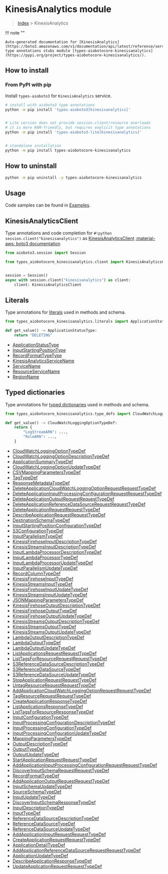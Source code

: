 # KinesisAnalytics module

> [Index](../README.md) > KinesisAnalytics


!!! note ""

    Auto-generated documentation for [KinesisAnalytics](https://boto3.amazonaws.com/v1/documentation/api/latest/reference/services/kinesisanalytics.html#KinesisAnalytics)
    type annotations stubs module [types-aiobotocore-kinesisanalytics](https://pypi.org/project/types-aiobotocore-kinesisanalytics/).

## How to install



### From PyPI with pip

Install `types-aioboto3` for `KinesisAnalytics` service.

```bash
# install with aioboto3 type annotations
python -m pip install 'types-aioboto3[kinesisanalytics]'


# Lite version does not provide session.client/resource overloads
# it is more RAM-friendly, but requires explicit type annotations
python -m pip install 'types-aioboto3-lite[kinesisanalytics]'


# standalone installation
python -m pip install types-aiobotocore-kinesisanalytics
```



## How to uninstall

```bash
python -m pip uninstall -y types-aiobotocore-kinesisanalytics
```

## Usage

Code samples can be found in [Examples](./usage.md).

## KinesisAnalyticsClient

Type annotations and code completion for  `#!python session.client("kinesisanalytics")` as [KinesisAnalyticsClient](./client.md)
[:material-aws: boto3 documentation](https://boto3.amazonaws.com/v1/documentation/api/latest/reference/services/kinesisanalytics.html#KinesisAnalytics.Client)

```python title="Usage example"
from aioboto3.session import Session

from types_aiobotocore_kinesisanalytics.client import KinesisAnalyticsClient


session = Session()
async with session.client("kinesisanalytics") as client:
    client: KinesisAnalyticsClient
```








## Literals

Type annotations for [literals](./literals.md) used in methods and schema.

```python title="Usage example"
from types_aiobotocore_kinesisanalytics.literals import ApplicationStatusType

def get_value() -> ApplicationStatusType:
    return "DELETING"
```

- [ApplicationStatusType](./literals.md#applicationstatustype)
- [InputStartingPositionType](./literals.md#inputstartingpositiontype)
- [RecordFormatTypeType](./literals.md#recordformattypetype)
- [KinesisAnalyticsServiceName](./literals.md#kinesisanalyticsservicename)
- [ServiceName](./literals.md#servicename)
- [ResourceServiceName](./literals.md#resourceservicename)
- [RegionName](./literals.md#regionname)




## Typed dictionaries

Type annotations for [typed dictionaries](./type_defs.md) used in methods and schema.

```python title="Usage example"
from types_aiobotocore_kinesisanalytics.type_defs import CloudWatchLoggingOptionTypeDef

def get_value() -> CloudWatchLoggingOptionTypeDef:
    return {
        "LogStreamARN": ...,
        "RoleARN": ...,
    }
```

- [CloudWatchLoggingOptionTypeDef](./type_defs.md#cloudwatchloggingoptiontypedef)
- [CloudWatchLoggingOptionDescriptionTypeDef](./type_defs.md#cloudwatchloggingoptiondescriptiontypedef)
- [ApplicationSummaryTypeDef](./type_defs.md#applicationsummarytypedef)
- [CloudWatchLoggingOptionUpdateTypeDef](./type_defs.md#cloudwatchloggingoptionupdatetypedef)
- [CSVMappingParametersTypeDef](./type_defs.md#csvmappingparameterstypedef)
- [TagTypeDef](./type_defs.md#tagtypedef)
- [ResponseMetadataTypeDef](./type_defs.md#responsemetadatatypedef)
- [DeleteApplicationCloudWatchLoggingOptionRequestRequestTypeDef](./type_defs.md#deleteapplicationcloudwatchloggingoptionrequestrequesttypedef)
- [DeleteApplicationInputProcessingConfigurationRequestRequestTypeDef](./type_defs.md#deleteapplicationinputprocessingconfigurationrequestrequesttypedef)
- [DeleteApplicationOutputRequestRequestTypeDef](./type_defs.md#deleteapplicationoutputrequestrequesttypedef)
- [DeleteApplicationReferenceDataSourceRequestRequestTypeDef](./type_defs.md#deleteapplicationreferencedatasourcerequestrequesttypedef)
- [DeleteApplicationRequestRequestTypeDef](./type_defs.md#deleteapplicationrequestrequesttypedef)
- [DescribeApplicationRequestRequestTypeDef](./type_defs.md#describeapplicationrequestrequesttypedef)
- [DestinationSchemaTypeDef](./type_defs.md#destinationschematypedef)
- [InputStartingPositionConfigurationTypeDef](./type_defs.md#inputstartingpositionconfigurationtypedef)
- [S3ConfigurationTypeDef](./type_defs.md#s3configurationtypedef)
- [InputParallelismTypeDef](./type_defs.md#inputparallelismtypedef)
- [KinesisFirehoseInputDescriptionTypeDef](./type_defs.md#kinesisfirehoseinputdescriptiontypedef)
- [KinesisStreamsInputDescriptionTypeDef](./type_defs.md#kinesisstreamsinputdescriptiontypedef)
- [InputLambdaProcessorDescriptionTypeDef](./type_defs.md#inputlambdaprocessordescriptiontypedef)
- [InputLambdaProcessorTypeDef](./type_defs.md#inputlambdaprocessortypedef)
- [InputLambdaProcessorUpdateTypeDef](./type_defs.md#inputlambdaprocessorupdatetypedef)
- [InputParallelismUpdateTypeDef](./type_defs.md#inputparallelismupdatetypedef)
- [RecordColumnTypeDef](./type_defs.md#recordcolumntypedef)
- [KinesisFirehoseInputTypeDef](./type_defs.md#kinesisfirehoseinputtypedef)
- [KinesisStreamsInputTypeDef](./type_defs.md#kinesisstreamsinputtypedef)
- [KinesisFirehoseInputUpdateTypeDef](./type_defs.md#kinesisfirehoseinputupdatetypedef)
- [KinesisStreamsInputUpdateTypeDef](./type_defs.md#kinesisstreamsinputupdatetypedef)
- [JSONMappingParametersTypeDef](./type_defs.md#jsonmappingparameterstypedef)
- [KinesisFirehoseOutputDescriptionTypeDef](./type_defs.md#kinesisfirehoseoutputdescriptiontypedef)
- [KinesisFirehoseOutputTypeDef](./type_defs.md#kinesisfirehoseoutputtypedef)
- [KinesisFirehoseOutputUpdateTypeDef](./type_defs.md#kinesisfirehoseoutputupdatetypedef)
- [KinesisStreamsOutputDescriptionTypeDef](./type_defs.md#kinesisstreamsoutputdescriptiontypedef)
- [KinesisStreamsOutputTypeDef](./type_defs.md#kinesisstreamsoutputtypedef)
- [KinesisStreamsOutputUpdateTypeDef](./type_defs.md#kinesisstreamsoutputupdatetypedef)
- [LambdaOutputDescriptionTypeDef](./type_defs.md#lambdaoutputdescriptiontypedef)
- [LambdaOutputTypeDef](./type_defs.md#lambdaoutputtypedef)
- [LambdaOutputUpdateTypeDef](./type_defs.md#lambdaoutputupdatetypedef)
- [ListApplicationsRequestRequestTypeDef](./type_defs.md#listapplicationsrequestrequesttypedef)
- [ListTagsForResourceRequestRequestTypeDef](./type_defs.md#listtagsforresourcerequestrequesttypedef)
- [S3ReferenceDataSourceDescriptionTypeDef](./type_defs.md#s3referencedatasourcedescriptiontypedef)
- [S3ReferenceDataSourceTypeDef](./type_defs.md#s3referencedatasourcetypedef)
- [S3ReferenceDataSourceUpdateTypeDef](./type_defs.md#s3referencedatasourceupdatetypedef)
- [StopApplicationRequestRequestTypeDef](./type_defs.md#stopapplicationrequestrequesttypedef)
- [UntagResourceRequestRequestTypeDef](./type_defs.md#untagresourcerequestrequesttypedef)
- [AddApplicationCloudWatchLoggingOptionRequestRequestTypeDef](./type_defs.md#addapplicationcloudwatchloggingoptionrequestrequesttypedef)
- [TagResourceRequestRequestTypeDef](./type_defs.md#tagresourcerequestrequesttypedef)
- [CreateApplicationResponseTypeDef](./type_defs.md#createapplicationresponsetypedef)
- [ListApplicationsResponseTypeDef](./type_defs.md#listapplicationsresponsetypedef)
- [ListTagsForResourceResponseTypeDef](./type_defs.md#listtagsforresourceresponsetypedef)
- [InputConfigurationTypeDef](./type_defs.md#inputconfigurationtypedef)
- [InputProcessingConfigurationDescriptionTypeDef](./type_defs.md#inputprocessingconfigurationdescriptiontypedef)
- [InputProcessingConfigurationTypeDef](./type_defs.md#inputprocessingconfigurationtypedef)
- [InputProcessingConfigurationUpdateTypeDef](./type_defs.md#inputprocessingconfigurationupdatetypedef)
- [MappingParametersTypeDef](./type_defs.md#mappingparameterstypedef)
- [OutputDescriptionTypeDef](./type_defs.md#outputdescriptiontypedef)
- [OutputTypeDef](./type_defs.md#outputtypedef)
- [OutputUpdateTypeDef](./type_defs.md#outputupdatetypedef)
- [StartApplicationRequestRequestTypeDef](./type_defs.md#startapplicationrequestrequesttypedef)
- [AddApplicationInputProcessingConfigurationRequestRequestTypeDef](./type_defs.md#addapplicationinputprocessingconfigurationrequestrequesttypedef)
- [DiscoverInputSchemaRequestRequestTypeDef](./type_defs.md#discoverinputschemarequestrequesttypedef)
- [RecordFormatTypeDef](./type_defs.md#recordformattypedef)
- [AddApplicationOutputRequestRequestTypeDef](./type_defs.md#addapplicationoutputrequestrequesttypedef)
- [InputSchemaUpdateTypeDef](./type_defs.md#inputschemaupdatetypedef)
- [SourceSchemaTypeDef](./type_defs.md#sourceschematypedef)
- [InputUpdateTypeDef](./type_defs.md#inputupdatetypedef)
- [DiscoverInputSchemaResponseTypeDef](./type_defs.md#discoverinputschemaresponsetypedef)
- [InputDescriptionTypeDef](./type_defs.md#inputdescriptiontypedef)
- [InputTypeDef](./type_defs.md#inputtypedef)
- [ReferenceDataSourceDescriptionTypeDef](./type_defs.md#referencedatasourcedescriptiontypedef)
- [ReferenceDataSourceTypeDef](./type_defs.md#referencedatasourcetypedef)
- [ReferenceDataSourceUpdateTypeDef](./type_defs.md#referencedatasourceupdatetypedef)
- [AddApplicationInputRequestRequestTypeDef](./type_defs.md#addapplicationinputrequestrequesttypedef)
- [CreateApplicationRequestRequestTypeDef](./type_defs.md#createapplicationrequestrequesttypedef)
- [ApplicationDetailTypeDef](./type_defs.md#applicationdetailtypedef)
- [AddApplicationReferenceDataSourceRequestRequestTypeDef](./type_defs.md#addapplicationreferencedatasourcerequestrequesttypedef)
- [ApplicationUpdateTypeDef](./type_defs.md#applicationupdatetypedef)
- [DescribeApplicationResponseTypeDef](./type_defs.md#describeapplicationresponsetypedef)
- [UpdateApplicationRequestRequestTypeDef](./type_defs.md#updateapplicationrequestrequesttypedef)

